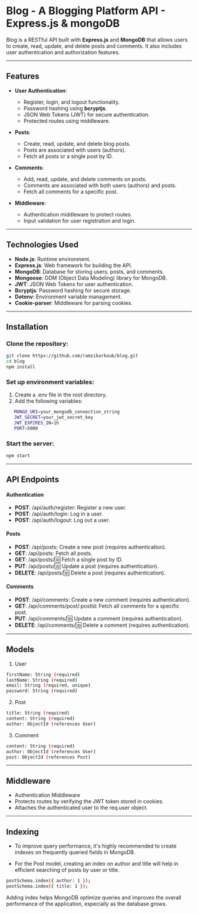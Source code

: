 # Blog - A Blogging Platform API - Express.js & mongoDB

Blog is a RESTful API built with **Express.js** and **MongoDB** that allows users to create, read, update, and delete posts and comments. It also includes user authentication and authorization features.

---

## Features

- **User Authentication**:

  - Register, login, and logout functionality.
  - Password hashing using **bcryptjs**.
  - JSON Web Tokens (JWT) for secure authentication.
  - Protected routes using middleware.

- **Posts**:

  - Create, read, update, and delete blog posts.
  - Posts are associated with users (authors).
  - Fetch all posts or a single post by ID.

- **Comments**:

  - Add, read, update, and delete comments on posts.
  - Comments are associated with both users (authors) and posts.
  - Fetch all comments for a specific post.

- **Middleware**:
  - Authentication middleware to protect routes.
  - Input validation for user registration and login.

---

## Technologies Used

- **Node.js**: Runtime environment.
- **Express.js**: Web framework for building the API.
- **MongoDB**: Database for storing users, posts, and comments.
- **Mongoose**: ODM (Object Data Modeling) library for MongoDB.
- **JWT**: JSON Web Tokens for user authentication.
- **Bcryptjs**: Password hashing for secure storage.
- **Dotenv**: Environment variable management.
- **Cookie-parser**: Middleware for parsing cookies.

---

## Installation

### Clone the repository:

```bash
git clone https://github.com/ramzikarkoub/blog.git
cd blog
npm install
```

### Set up environment variables:

1. Create a .env file in the root directory.
2. Add the following variables:

```bash
   MONGO_URI=your_mongodb_connection_string
   JWT_SECRET=your_jwt_secret_key
   JWT_EXPIRES_IN=1h
   PORT=5000
```

### Start the server:

```bash
npm start
```

---

## API Endpoints

#### Authentication

- **POST**: /api/auth/register: Register a new user.
- **POST**: /api/auth/login: Log in a user.
- **POST**: /api/auth/logout: Log out a user.

#### Posts

- **POST**: /api/posts: Create a new post (requires authentication).
- **GET**: /api/posts: Fetch all posts.
- **GET**: /api/posts/:id: Fetch a single post by ID.
- **PUT**: /api/posts/:id: Update a post (requires authentication).
- **DELETE**: /api/posts/:id: Delete a post (requires authentication).

#### Comments

- **POST**: /api/comments: Create a new comment (requires authentication).
- **GET**: /api/comments/post/:postId: Fetch all comments for a specific post.
- **PUT**: /api/comments/:id: Update a comment (requires authentication).
- **DELETE**: /api/comments/:id: Delete a comment (requires authentication).

---

## Models

1.  User

```bash
firstName: String (required)
lastName: String (required)
email: String (required, unique)
password: String (required)
```

2.  Post

```bash
title: String (required)
content: String (required)
author: ObjectId (references User)
```

3.  Comment

```bash
content: String (required)
author: ObjectId (references User)
post: ObjectId (references Post)
```

---

## Middleware

- Authentication Middleware
- Protects routes by verifying the JWT token stored in cookies.
- Attaches the authenticated user to the req.user object.

---

## Indexing

- To improve query performance, it's highly recommended to create indexes on frequently queried fields in MongoDB.

- For the Post model, creating an index on author and title will help in efficient searching of posts by user or title.

```bash
postSchema.index({ author: 1 });
postSchema.index({ title: 1 });
```

Adding index helps MongoDB optimize queries and improves the overall performance of the application, especially as the database grows.
